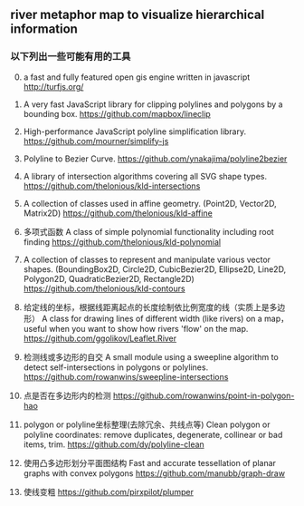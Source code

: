 ## river metaphor map to visualize hierarchical information 

### 以下列出一些可能有用的工具

0. a fast and fully featured open gis engine written in javascript
    http://turfjs.org/

1. A very fast JavaScript library for clipping polylines and polygons by a bounding box.
    https://github.com/mapbox/lineclip

2. High-performance JavaScript polyline simplification library.
    https://github.com/mourner/simplify-js

3. Polyline to Bezier Curve.
    https://github.com/ynakajima/polyline2bezier

4. A library of intersection algorithms covering all SVG shape types.
    https://github.com/thelonious/kld-intersections

5. A collection of classes used in affine geometry.
    (Point2D, Vector2D, Matrix2D)
    https://github.com/thelonious/kld-affine

6. 多项式函数 A class of simple polynomial functionality including root finding
    https://github.com/thelonious/kld-polynomial

7. A collection of classes to represent and manipulate various vector shapes.
    (BoundingBox2D, Circle2D, CubicBezier2D, Ellipse2D, 
    Line2D, Polygon2D, QuadraticBezier2D, Rectangle2D)
    https://github.com/thelonious/kld-contours

8. 给定线的坐标，根据线距离起点的长度绘制依比例宽度的线（实质上是多边形）
A class for drawing lines of different width (like rivers) on a map，
useful when you want to show how rivers 'flow' on the map.
    https://github.com/ggolikov/Leaflet.River

9. 检测线或多边形的自交
A small module using a sweepline algorithm to detect self-intersections in polygons or polylines. 
    https://github.com/rowanwins/sweepline-intersections

10. 点是否在多边形内的检测
    https://github.com/rowanwins/point-in-polygon-hao

11. polygon or polyline坐标整理(去除冗余、共线点等)
Clean polygon or polyline coordinates: remove duplicates, degenerate, collinear or bad items, trim.
    https://github.com/dy/polyline-clean

12. 使用凸多边形划分平面图结构
Fast and accurate tessellation of planar graphs with convex polygons
    https://github.com/manubb/graph-draw

13. 使线变粗
    https://github.com/pirxpilot/plumper
